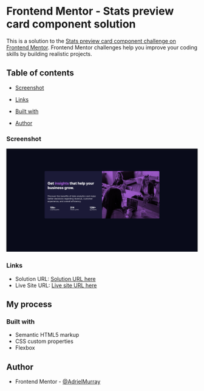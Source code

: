 # Frontend Mentor - Stats preview card component solution

This is a solution to the [Stats preview card component challenge on Frontend Mentor](https://www.frontendmentor.io/challenges/stats-preview-card-component-8JqbgoU62). Frontend Mentor challenges help you improve your coding skills by building realistic projects. 

## Table of contents


  
  - [Screenshot](#screenshot)
  - [Links](#links)

  - [Built with](#built-with)
  
- [Author](#author)





### Screenshot

![](./images/project-screenshot.png)



### Links

- Solution URL: [ Solution URL here](https://github.com/AdrielMurray/stats-preview-card-component-main)
- Live Site URL: [Live site URL here]( https://adrielmurray.github.io/stats-preview-card-component-main/)

## My process

### Built with

- Semantic HTML5 markup
- CSS custom properties
- Flexbox



## Author

- Frontend Mentor - [@AdrielMurray](https://www.frontendmentor.io/profile/AdrielMurray)

